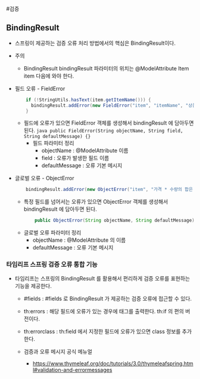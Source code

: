 #검증

## BindingResult
- 스프링이 제공하는 검증 오류 처리 방법에서의 핵심은 BindingResult이다.

- 주의
  - BindingResult bindingResult 파라미터의 위치는 @ModelAttribute Item item 다음에 와야 한다.

- 필드 오류 - FieldError
  ```java
      if (!StringUtils.hasText(item.getItemName())) {
        bindingResult.addError(new FieldError("item", "itemName", "상품 이름은 필수입니다."));
      }
  ```
  - 필드에 오류가 있으면 FieldError 객체를 생성해서 bindingResult 에 담아두면 된다.
        ```java
            public FieldError(String objectName, String field, String defaultMessage) {}
        ```
    - 필드 파라미터 정리
      - objectName : @ModelAttribute 이름
      - field : 오류가 발생한 필드 이름
      - defaultMessage : 오류 기본 메시지
- 글로벌 오류 - ObjectError
    ```java
        bindingResult.addError(new ObjectError("item", "가격 * 수량의 합은 10,000원 이상이어야 합니다. 현재 값 = " + resultPrice));
    ``` 
  - 특정 필드를 넘어서는 오류가 있으면 ObjectError 객체를 생성해서 bindingResult 에 담아두면 된다.
    ```java
        public ObjectError(String objectName, String defaultMessage) {}
    ```
  - 글로벌 오류 파라미터 정리
    - objectName : @ModelAttribute 의 이름
    - defaultMessage : 오류 기본 메시지

### 타임리프 스프링 검증 오류 통합 기능
- 타임리프는 스프링의 BindingResult 를 활용해서 편리하게 검증 오류를 표현하는 기능을 제공한다.
  - #fields : #fields 로 BindingResult 가 제공하는 검증 오류에 접근할 수 있다.
  - th:errors : 해당 필드에 오류가 있는 경우에 태그를 출력한다. th:if 의 편의 버전이다.
  - th:errorclass : th:field 에서 지정한 필드에 오류가 있으면 class 정보를 추가한다.
  
  - 검증과 오류 메시지 공식 메뉴얼
    - https://www.thymeleaf.org/doc/tutorials/3.0/thymeleafspring.html#validation-and-errormessages
